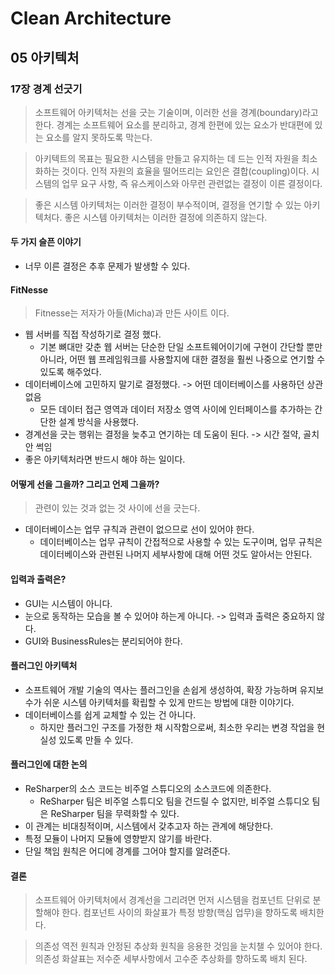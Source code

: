 # Clean Architecture

## 05 아키텍처

### 17장 경계 선긋기

> 소프트웨어 아키텍처는 선을 긋는 기술이며, 이러한 선을 경계(boundary)라고 한다. 경계는 소프트웨어 요소를 분리하고, 경계 한편에 있는 요소가 반대편에 있는 요소를 알지 못하도록 막는다.

> 아키텍트의 목표는 필요한 시스템을 만들고 유지하는 데 드는 인적 자원을 최소화하는 것이다. 인적 자원의 효율을 떨어뜨리는 요인은 결합(coupling)이다. 시스템의 업무 요구 사항, 즉 유스케이스와 아무런 관련없는 결정이 이른 결정이다.

> 좋은 시스템 아키텍처는 이러한 결정이 부수적이며, 결정을 연기할 수 있는 아키텍처다. 좋은 시스템 아키텍처는 이러한 결정에 의존하지 않는다.

#### 두 가지 슬픈 이야기

- 너무 이른 결정은 추후 문제가 발생할 수 있다.

#### FitNesse

> Fitnesse는 저자가 아들(Micha)과 만든 사이트 이다.

- 웹 서버를 직접 작성하기로 결정 했다.
  - 기본 뼈대만 갖춘 웹 서버는 단순한 단일 소프트웨어이기에 구현이 간단할 뿐만 아니라, 어떤 웹 프레임워크를 사용할지에 대한 결정을 훨씬 나중으로 연기할 수 있도록 해주었다.
- 데이터베이스에 고민하지 말기로 결정했다. -> 어떤 데이터베이스를 사용하던 상관없음
  - 모든 데이터 접근 영역과 데이터 저장소 영역 사이에 인터페이스를 추가하는 간단한 설계 방식을 사용했다.
- 경계선을 긋는 행위는 결정을 늦추고 연기하는 데 도움이 된다. -> 시간 절약, 골치 안 썩임
- 좋은 아키텍처라면 반드시 해야 하는 일이다.

#### 어떻게 선을 그을까? 그리고 언제 그을까?

> 관련이 있는 것과 없는 것 사이에 선을 긋는다.

- 데이터베이스는 업무 규칙과 관련이 없으므로 선이 있어야 한다.
  - 데이터베이스는 업무 규칙이 간접적으로 사용할 수 있는 도구이며, 업무 규칙은 데이터베이스와 관련된 나머지 세부사항에 대해 어떤 것도 알아서는 안된다.

#### 입력과 출력은?

- GUI는 시스템이 아니다.
- 눈으로 동작하는 모습을 볼 수 있어야 하는게 아니다. -> 입력과 출력은 중요하지 않다.
- GUI와 BusinessRules는 분리되어야 한다.

#### 플러그인 아키텍처

- 소프트웨어 개발 기술의 역사는 플러그인을 손쉽게 생성하여, 확장 가능하며 유지보수가 쉬운 시스템 아키텍처를 확립할 수 있게 만드는 방법에 대한 이야기다.
- 데이터베이스를 쉽게 교체할 수 있는 건 아니다.
  - 하지만 플러그인 구조를 가정한 채 시작함으로써, 최소한 우리는 변경 작업을 현실성 있도록 만들 수 있다.

#### 플러그인에 대한 논의

- ReSharper의 소스 코드는 비주얼 스튜디오의 소스코드에 의존한다.
  - ReSharper 팀은 비주얼 스튜디오 팀을 건드릴 수 없지만, 비주얼 스튜디오 팀은 ReSharper 팀을 무력화할 수 있다.
- 이 관계는 비대칭적이며, 시스템에서 갖추고자 하는 관계에 해당한다.
- 특정 모듈이 나머지 모듈에 영향받지 않기를 바란다.
- 단일 책임 원칙은 어디에 경계를 그어야 할지를 알려준다.

#### 결론

> 소프트웨어 아키텍처에서 경계선을 그리려면 먼저 시스템을 컴포넌트 단위로 분할해야 한다. 컴포넌트 사이의 화살표가 특정 방향(핵심 업무)을 향하도록 배치한다.

> 의존성 역전 원칙과 안정된 추상화 원칙을 응용한 것임을 눈치챌 수 있어야 한다. 의존성 화살표는 저수준 세부사항에서 고수준 추상화를 향하도록 배치 된다.
